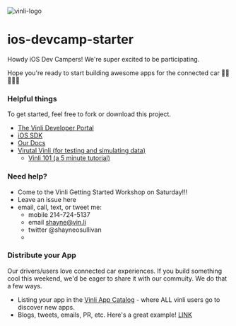 ![vinli-logo](http://launchdfw.com/wp-content/uploads/2014/09/vinli-logo-single-color-1.png)

# ios-devcamp-starter

Howdy iOS Dev Campers! We're super excited to be participating.

Hope you're ready to start building awesome apps for the connected car 🚗🚗🚗🚗🎉

### Helpful things

To get started, feel free to fork or download this project.

- [The Vinli Developer Portal](http://dev.vin.li)
- [iOS SDK](https://github.com/vinli/ios-net)
- [Our Docs](http://docs.vin.li)
- [Virutal Vinli (for testing and simulating data)](http://blog.vin.li/tag/virtual-vinli)
  - [Vinli 101 (a 5 minute tutorial)](http://bit.ly/vinli101)
### Need help?

- Come to the Vinli Getting Started Workshop on Saturday!!!
- Leave an issue here
- email, call, text, or tweet me:
  - mobile 214-724-5137
  - email shayne@vin.li
  - twitter @shayneosullivan
  - 

### Distribute your App
Our drivers/users love connected car experiences. If you build something cool this weekend, we'd be eager to share it with our commuity. We do that a few ways.
- Listing your app in the [Vinli App Catalog](http://bit.ly/vinli-apps) - where ALL vinli users go to discover new apps.
- Blogs, tweets, emails, PR, etc. Here's a great example! [LINK](http://bit.ly/vl-july-apps)
  
